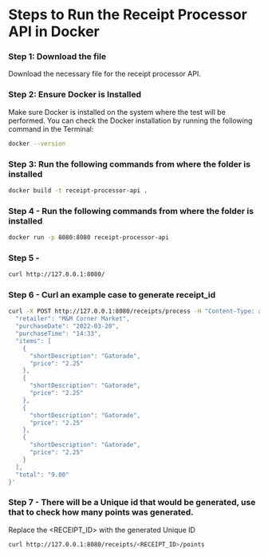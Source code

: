 # Steps to Run the Receipt Processor API in Docker

### Step 1: Download the file
Download the necessary file for the receipt processor API.

### Step 2: Ensure Docker is Installed
Make sure Docker is installed on the system where the test will be performed. You can check the Docker installation by running the following command in the Terminal:
```bash
docker --version
```

### Step 3: Run the following commands from where the folder is installed 
```bash
docker build -t receipt-processor-api .
```

### Step 4 -  Run the following commands from where the folder is installed 
```bash
docker run -p 8080:8080 receipt-processor-api
```
### Step 5 -

```bash
curl http://127.0.0.1:8080/
```

### Step 6 - Curl an example case to generate receipt_id

```bash
curl -X POST http://127.0.0.1:8080/receipts/process -H "Content-Type: application/json" -d '{
  "retailer": "M&M Corner Market",
  "purchaseDate": "2022-03-20",
  "purchaseTime": "14:33",
  "items": [
    {
      "shortDescription": "Gatorade",
      "price": "2.25"
    },
    {
      "shortDescription": "Gatorade",
      "price": "2.25"
    },
    {
      "shortDescription": "Gatorade",
      "price": "2.25"
    },
    {
      "shortDescription": "Gatorade",
      "price": "2.25"
    }
  ],
  "total": "9.00"
}'


``` 

### Step 7 - There will be a Unique id that would be generated, use that to check how many points was generated. 

Replace the <RECEIPT_ID> with the generated Unique ID

```bash
curl http://127.0.0.1:8080/receipts/<RECEIPT_ID>/points

```
